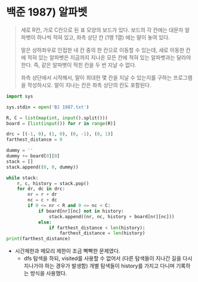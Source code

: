 # 백준 1987) 알파벳

> 세로 R칸, 가로 C칸으로 된 표 모양의 보드가 있다. 보드의 각 칸에는 대문자 알파벳이 하나씩 적혀 있고, 좌측 상단 칸 (1행 1열) 에는 말이 놓여 있다.
>
> 말은 상하좌우로 인접한 네 칸 중의 한 칸으로 이동할 수 있는데, 새로 이동한 칸에 적혀 있는 알파벳은 지금까지 지나온 모든 칸에 적혀 있는 알파벳과는 달라야 한다. 즉, 같은 알파벳이 적힌 칸을 두 번 지날 수 없다.
>
> 좌측 상단에서 시작해서, 말이 최대한 몇 칸을 지날 수 있는지를 구하는 프로그램을 작성하시오. 말이 지나는 칸은 좌측 상단의 칸도 포함된다.

```python
import sys

sys.stdin = open('BJ 1987.txt')

R, C = list(map(int, input().split()))
board = [list(input()) for r in range(R)]

drc = [(-1, 0), (1, 0), (0, -1), (0, 1)]
farthest_distance = 0

dummy = ''
dummy += board[0][0]
stack = []
stack.append((0, 0, dummy))

while stack:
    r, c, history = stack.pop()
    for dr, dc in drc:
        nr = r + dr
        nc = c + dc
        if 0 <= nr < R and 0 <= nc < C:
            if board[nr][nc] not in history:
                stack.append((nr, nc, history + board[nr][nc]))
            else:
                if farthest_distance < len(history):
                    farthest_distance = len(history)
print(farthest_distance)
```

- 시간제한과 메모리 제한이 조금 빡빡한 문제였다.
  - dfs 탐색을 하되, visited를 사용할 수 없어서 (다른 탐색들이 지나간 길을 다시 지나가야 하는 경우가 발생함) 개별 탐색들이 history를 가지고 다니며 기록하는 방식을 사용했다.


